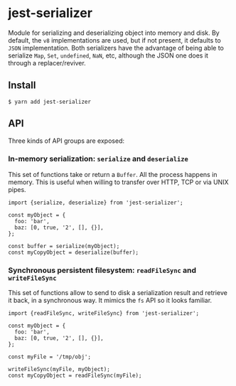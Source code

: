 # jest-serializer

Module for serializing and deserializing object into memory and disk. By default, the `v8` implementations are used, but if not present, it defaults to `JSON` implementation. Both serializers have the advantage of being able to serialize `Map`, `Set`, `undefined`, `NaN`, etc, although the JSON one does it through a replacer/reviver.

## Install

    $ yarn add jest-serializer

## API

Three kinds of API groups are exposed:

### In-memory serialization: `serialize` and `deserialize`

This set of functions take or return a `Buffer`. All the process happens in memory. This is useful when willing to transfer over HTTP, TCP or via UNIX pipes.

    import {serialize, deserialize} from 'jest-serializer';

    const myObject = {
      foo: 'bar',
      baz: [0, true, '2', [], {}],
    };

    const buffer = serialize(myObject);
    const myCopyObject = deserialize(buffer);

### Synchronous persistent filesystem: `readFileSync` and `writeFileSync`

This set of functions allow to send to disk a serialization result and retrieve it back, in a synchronous way. It mimics the `fs` API so it looks familiar.

    import {readFileSync, writeFileSync} from 'jest-serializer';

    const myObject = {
      foo: 'bar',
      baz: [0, true, '2', [], {}],
    };

    const myFile = '/tmp/obj';

    writeFileSync(myFile, myObject);
    const myCopyObject = readFileSync(myFile);
